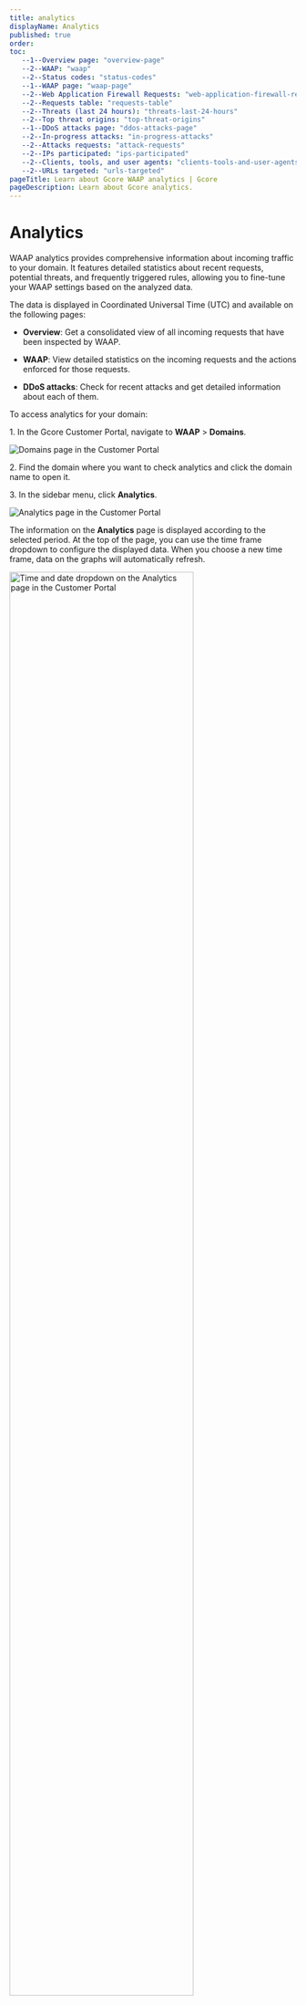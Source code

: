 ```yaml
---
title: analytics
displayName: Analytics
published: true
order:
toc:
   --1--Overview page: "overview-page"
   --2--WAAP: "waap"
   --2--Status codes: "status-codes"
   --1--WAAP page: "waap-page"
   --2--Web Application Firewall Requests: "web-application-firewall-requests"
   --2--Requests table: "requests-table"
   --2--Threats (last 24 hours): "threats-last-24-hours"
   --2--Top threat origins: "top-threat-origins"   
   --1--DDoS attacks page: "ddos-attacks-page"   
   --2--In-progress attacks: "in-progress-attacks"   
   --2--Attacks requests: "attack-requests"   
   --2--IPs participated: "ips-participated" 
   --2--Clients, tools, and user agents: "clients-tools-and-user-agents" 
   --2--URLs targeted: "urls-targeted"                     
pageTitle: Learn about Gcore WAAP analytics | Gcore
pageDescription: Learn about Gcore analytics.
---
```

# Analytics

WAAP analytics provides comprehensive information about incoming traffic to your domain. It features detailed statistics about recent requests, potential threats, and frequently triggered rules, allowing you to fine-tune your WAAP settings based on the analyzed data. 

The data is displayed in Coordinated Universal Time (UTC) and available on the following pages:  

* **Overview**: Get a consolidated view of all incoming requests that have been inspected by WAAP. 

* **WAAP**: View detailed statistics on the incoming requests and the actions enforced for those requests. 

* **DDoS attacks**: Check for recent attacks and get detailed information about each of them. 

To access analytics for your domain: 

1\. In the Gcore Customer Portal, navigate to **WAAP** > **Domains**. 

<img src="https://assets.gcore.pro/docs/waap/analytics/domains-waap-page.png" alt="Domains page in the Customer Portal">

2\. Find the domain where you want to check analytics and click the domain name to open it. 

3\. In the sidebar menu, click **Analytics**. 

<img src="https://assets.gcore.pro/docs/waap/analytics/analytics-page.png" alt="Analytics page in the Customer Portal">

The information on the **Analytics** page is displayed according to the selected period. At the top of the page, you can use the time frame dropdown to configure the displayed data. When you choose a new time frame, data on the graphs will automatically refresh. 

<img src="https://assets.gcore.pro/docs/waap/analytics/time-date-picker.png" alt="Time and date dropdown on the Analytics page in the Customer Portal" width="80%">

<alert-element type="tip" title="Tip">
 
If you want to view analytics for a different domain, use the dropdown in the top-right corner of the screen and select the needed domain.
 
</alert-element>

The information on the Analytics page is displayed according to the selected period. At the top of the page, you can use the time frame dropdown to configure the displayed data.  

To automatically refresh data, enable the **Auto-Refresh** toggle. 

<img src="https://assets.gcore.pro/docs/waap/analytics/auto-refresh-toggle.png" alt="Auto-refresh toggle on the Analytics page" width="80%">

## Overview page

This page features general information about incoming requests and contains two graphs: **WAAP** and **Status codes**. 

### WAAP 

This graph shows the total number of incoming requests for the selected period and the number of requests that have been blocked. 

<img src="https://assets.gcore.pro/docs/waap/analytics/overview-waf.png" alt="WAF graph on the Analytics page in the Customer Portal">

You can print the chart or download it in the following formats: png, pdf, csv, xls. 

### Status codes

This graph shows all requests sorted according to the returned status codes: 

* 2xx: Successful 

* 3xx: Redirection 

* 4xx: Client errors 

* 5xx: Server errors  

<img src="https://assets.gcore.pro/docs/waap/analytics/overview-status-codes.png" alt="WAF graph on the Analytics page in the Customer Portal">

<alert-element type="info" title="Info">
 
The **Status Codes** graph only displays information from the origin's backend and doesn't include status codes from WAAP, such as 403. 
 
</alert-element>

You can print the chart in pdf format or download it in the following formats: png, pdf, csv, xls.    

## WAAP page

This page features detailed statistics on HTTP requests and displays data in the graph format (Web application firewall requests) and as a table (Requests).

### Web Application Firewall Requests

This graph shows information about actions that were applied to incoming requests. The data is displayed in a plot chart format that gives a comprehensive overview of both good and bad requests–potential security threats detected based on a triggered rule.  

<img src="https://assets.gcore.pro/docs/waap/analytics/waf-wafr.png" alt="WAF graph on the Analytics page in the Customer Portal">

You can select the following filters to view specific types of requests: 

* **Monitored requests**: total number of requests proceeded by WAAP. 

* **Policy—blocked**: View requests that were blocked because of a triggered default policy. 

* **Custom rule—blocked**: View requests that were blocked because of a triggered custom rule created in your account. 

* **DDoS L7—blocked**: View requests that were blocked because of a triggered default rule related to DDoS. To learn more about how requests can trigger this rule, check out our Configure WAAP for <a href="https://gcore.com/docs/waap/ddos-protection" target="_blank">L7 DDoS protection</a> guide.

* **Passed to origin**: View requests that successfully reached the origin. 

Any changes made to the WAAP requests plot are also displayed in the **Requests** table below the plot: 

* When you click on a particular data point on the plot, the **Requests** table is filtered accordingly. The date, time, and the corresponding traffic type are updated to show information relevant to what you’ve selected on the plot. 

* When you select a specific filter like **Policy – Blocked**, the **Requests** table is filtered to display only information that matches the same filter.  

<alert-element type="tip" title="Tip">
 
Updating filters on the table doesn’t change the data displayed on the Web Application Firewall Requests graph. 
 
</alert-element>

### Requests table

This table displays incoming requests for the past 24 hours, including good and bad ones (potential threats). Request history is retained for 30 days. 

<img src="https://assets.gcore.pro/docs/waap/analytics/waf-requests.png" alt="WAF graph on the Analytics page in the Customer Portal">

You can select multiple filters to get a more granular view of the displayed information in the table.

<table>
<thead>
<tr>
<td style="text-align: left">Table column</td>
<td style="text-align: left">Description</td>
</tr>
</thead>
<tbody>
<tr>
<td style="text-align: left">Request ID</td>
<td style="text-align: left">A unique identifier assigned to each HTTP request.</td>
</tr>
<tr>
<td style="text-align: left">Date</td>
<td style="text-align: left">The date and time when a rule was triggered or request occurred.</td>
</tr>
<tr>
<td style="text-align: left">IP</td>
<td style="text-align: left">The origin IP address of the client.</td>
</tr>
<tr>
<td style="text-align: left">Country</td>
<td style="text-align: left">The origin location of the IP.</td>
</tr>
<tr>
<td style="text-align: left">Response code</td>
<td style="text-align: left">HTTP code returned in response to the request.</td>
</tr>
<tr>
<td style="text-align: left">Security rule triggered</td>
<td style="text-align: left">The default or custom rule name that was triggered by the request. You can click on the rule name to view detailed information about the rule and the triggered request.</td>
</tr>
<tr>
<td style="text-align: left">Security action</td>
<td style="text-align: left">The action that was taken against the request:<br><br>
<b>Allow</b>: Display requests that were allowed to pass.<br>
<b>Block</b>: Display requests that were blocked.<br>
<b>CAPTCHA</b>: Display requests that got the CAPTCHA validation screen, regardless of whether the request passed or failed the validation.<br> 
<b>Handshake (JavaScript validation)</b>: Display requests that were presented with a JavaScript validation screen, regardless of whether the request passed or failed the screen.</td>
</tr>
<tr>
<td style="text-align: left">Result</td>
<td style="text-align: left">The result of the request based on the enforced action. For example, if a request was presented with a Captcha, and the request didn’t pass, then the result is “Blocked”.</td>
</tr>
<tr>
<td style="text-align: left">Create rule</td>
<td style="text-align: left">A button that you can select to create a <a href="https://gcore.com/docs/waap/waap-rules/custom-rules" target="_blank">custom rule</a> for the request.</td>
</tr>
<tr>
<td style="text-align: left">Threats (last 24 hours)</td>
<td style="text-align: left">This section displays the most triggered actions and default policies, along with how many times each of them was triggered.</td>
</tr>
</tbody>
</table>

### Threats (last 24 hours) 

This section displays the most triggered actions and default policies, along with how many times each of them was triggered.  

<img src="https://assets.gcore.pro/docs/waap/analytics/waf-threats.png" alt="WAF graph on the Analytics page in the Customer Portal">

### Top threat origins 

This map and table display the origin location of bad requests (threats) from the last 24 hours. You can view the country from which requests are coming and the total number of requests for that country.  

<img src="https://assets.gcore.pro/docs/waap/analytics/waf-threat-origins.png" alt="WAF graph on the Analytics page in the Customer Portal">

## DDoS attacks page

We provide detailed analytics related to any DDoS attacks that were detected in your domain. DDoS analytics is stored for 32 days. 

### In-progress attacks 

If there is an active DDoS attack, you’ll see a banner at the top of the page in the Customer Portal. 

Clicking the **View attack** link will take you to the DDoS analytics page, where you can view more details related to that specific attack. 

<img src="https://assets.gcore.pro/docs/waap/analytics/ddos-in-progress.png" alt="WAF graph on the Analytics page in the Customer Portal">

### Attacks over time 

Requests associated with DDoS attacks are presented in a plot format.  

To filter DDoS request data by the timeframe of each attack, click the dropdown menu in the top-right corner of the screen and select the checkbox next to the attack you want to view. You can view up to four sets of timeframes simultaneously. 

<img src="https://assets.gcore.pro/docs/waap/analytics/ddos-over-time.png" alt="WAF graph on the Analytics page in the Customer Portal">

### Attack requests 

This table displays more fine-grained information about requests associated with attacks. You can search for specific attacks by clicking the Select field dropdown and entering an IP or response code. 

<table>
<thead>
<tr>
<td style="text-align: left">Table column</td>
<td style="text-align: left">Description</td>
</tr>
</thead>
<tbody>
<tr>
<td style="text-align: left">Request ID</td>
<td style="text-align: left">A unique identifier assigned to each HTTP request.</td>
</tr>
<tr>
<td style="text-align: left">Date</td>
<td style="text-align: left">The date and time when a rule was triggered or request occurred.</td>
</tr>
<tr>
<td style="text-align: left">IP</td>
<td style="text-align: left">The origin IP address of the client.</td>
</tr>
<tr>
<td style="text-align: left">Response code</td>
<td style="text-align: left">HTTP code returned in response to the request.</td>
</tr>
<tr>
<td style="text-align: left">URL targeted</td>
<td style="text-align: left">Top URLs that were requested during a DDoS attack.</td>
</tr>
<tr>
<td style="text-align: left">Result</td>
<td style="text-align: left">The action that was taken against the request:<br><br>

<b>Allow</b>: Display requests that were allowed to pass.<br>
<b>Block</b>: Display requests that were blocked.<br>
<b>CAPTCHA</b>: Display requests that got the CAPTCHA validation screen, regardless of whether the request passed or failed the validation.<br>
<b>Handshake (JavaScript validation)</b>: Display requests that were presented with a JavaScript validation screen, regardless of whether the request passed or failed the screen.</td>
</tr>
<tr>
<td style="text-align: left">Result</td>
<td style="text-align: left">The result of the request based on the enforced action. For example, if a request was presented with a Captcha, and the request didn’t pass, then the result is “Blocked”.</td>
</tr>
<tr>
<td style="text-align: left">Create rule</td>
<td style="text-align: left">A button that you can select to create a <a href="https://gcore.com/docs/waap/waap-rules/custom-rules" target="_blank">custom rule</a> for the request.</td>
</tr>
<tr>
<td style="text-align: left">Threats (last 24 hours)</td>
<td style="text-align: left">This section displays the most triggered actions and default policies, along with how many times each of them was triggered.</td>
</tr>
</tbody>
</table>

To view more details about a specific request listed in this table, click on the **Request ID**. 

### IPs participated 

This table displays a list of the top IP addresses associated with the selected DDoS attack, along with the total number of times each IP has made a request to your domain. 

<img src="https://assets.gcore.pro/docs/waap/analytics/ips-participated.png" alt="WAF graph on the Analytics page in the Customer Portal">


### Clients, tools, and user agents 

This table displays a list of the top clients, tools, and user agents associated with the selected DDoS attack. It also shows the total number of times each of them has made a request to your site. 

<img src="https://assets.gcore.pro/docs/waap/analytics/clients-tools-agents.png" alt="WAF graph on the Analytics page in the Customer Portal">

### URLs targeted 

This table displays a list of the top URLs that were requested during a DDoS attack, along with the number of times each URL was requested. 

<img src="https://assets.gcore.pro/docs/waap/analytics/urls-targeted.png" alt="WAF graph on the Analytics page in the Customer Portal">
